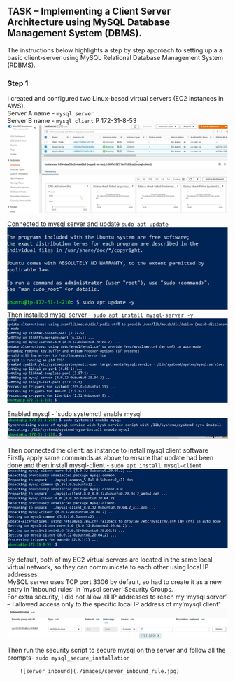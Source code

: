 ## TASK – Implementing a Client Server Architecture using MySQL Database Management System (DBMS).  

The instructions below highlights a step by step approach to setting up a a basic client-server using MySQL Relational Database Management System (RDBMS).  

### Step 1  
I created and configured two Linux-based virtual servers (EC2 instances in AWS).    
Server A name - `mysql server`  
Server B name - `mysql client` P 172-31-8-53 
       ![Ubuntu](./images/Ubuntu_instances1.jpg)        

Connected to mysql server and update  `sudo apt update`    
           ![server1](./images/server1_connect.jpg)     
Then installed mysql server - `sudo apt install mysql-server -y`      
    ![install mysql1](./images/install_mysql1.jpg)      

Enabled mysql - `sudo systemctl enable mysql    
        ![enable_mysql](./images/enable_mysql.jpg)      

Then connected the client: as instance to install mysql client software     
Firstly apply same commands as above to ensure that update had been done and then install mysql-client - `sudo apt install mysql-client`        
            ![mysql_client](./images/mysql_client.jpg)      

By default, both of my EC2 virtual servers are located in the same local virtual network, so they can communicate to each other using local IP addresses.   
MySQL server uses TCP port 3306 by default, so had to create it as a new entry in ‘Inbound rules’ in ‘mysql server’ Security Groups.    
 For extra security, I did not allow all IP addresses to reach my ‘mysql server’ – I allowed access only to the specific local IP address of my‘mysql client’   
         ![server_inbound](./images/server_inbound_rule.jpg)    

Then run the security script to secure mysql on the server and follow all the prompts- `sudo mysql_secure_installation`       

        ![server_inbound](./images/server_inbound_rule.jpg) 


